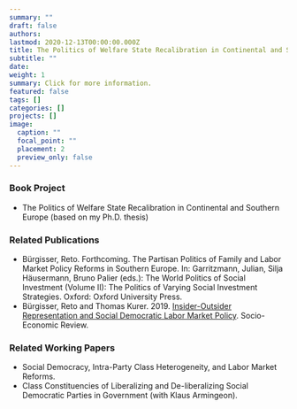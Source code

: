 ```yaml
---
summary: ""
draft: false
authors:
lastmod: 2020-12-13T00:00:00.000Z
title: The Politics of Welfare State Recalibration in Continental and Southern Europe
subtitle: ""
date: 
weight: 1
summary: Click for more information.
featured: false
tags: []
categories: []
projects: []
image:
  caption: ""
  focal_point: ""
  placement: 2
  preview_only: false
---
```



### Book Project

* The Politics of Welfare State Recalibration in Continental and Southern Europe  (based on my Ph.D. thesis)

### Related Publications

* Bürgisser, Reto. Forthcoming. The Partisan Politics of Family and Labor Market Policy Reforms in Southern Europe. In: Garritzmann, Julian, Silja Häusermann, Bruno Palier (eds.): The World Politics of Social Investment (Volume II): The Politics of Varying Social Investment Strategies. Oxford: Oxford University Press.
* Bürgisser, Reto and Thomas Kurer. 2019. [Insider-Outsider Representation and Social Democratic Labor Market Policy](https://doi.org/10.1093/ser/mwz040). Socio-Economic Review.

### Related Working Papers 

* Social Democracy, Intra-Party Class Heterogeneity, and Labor Market Reforms.
* Class Constituencies of Liberalizing and De-liberalizing Social Democratic Parties in Government (with Klaus Armingeon).
